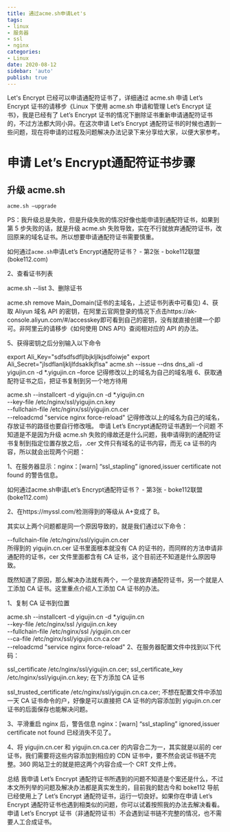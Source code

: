 ```yaml
---
title: 通过acme.sh申请Let's
tags:
- linux
- 服务器
- ssl
- nginx
categories:
- Linux
date: 2020-08-12
sidebar: 'auto'
publish: true
---
```

Let's Encrypt 已经可以申请通配符证书了，详细通过 acme.sh 申请 Let’s Encrypt 证书的请移步《Linux 下使用 acme.sh 申请和管理 Let’s Encrypt 证书》，我是已经有了 Let’s Encrypt 证书的情况下删除证书重新申请通配符证书的，不过方法都大同小异。在这次申请 Let’s Encrypt 通配符证书的时候也遇到一些问题，现在将申请的过程及问题解决办法记录下来分享给大家，以便大家参考。

<!-- more -->

# 申请 Let’s Encrypt通配符证书步骤
## 升级 acme.sh
```shell
acme.sh –upgrade
```
PS：我升级总是失败，但是升级失败的情况好像也能申请到通配符证书，如果到第 5 步失败的话，就是升级 acme.sh 失败导致，实在不行就放弃通配符证书，改回原来的域名证书。所以想要申请通配符证书需要慎重。

如何通过`acme.sh`申请Let’s Encrypt通配符证书？ - 第2张 - boke112联盟(boke112.com)

2、查看证书列表

acme.sh --list
3、删除证书

acme.sh remove Main_Domain(证书的主域名，上述证书列表中可看见)
4、获取 Aliyun 域名 API 的密钥，在阿里云官网登录的情况下点击https://ak-console.aliyun.com/#/accesskey即可看到自己的密钥，没有就直接创建一个即可。非阿里云的请移步《如何使用 DNS API》查阅相对应的 API 的办法。

5、获得密钥之后分别输入以下命令

export Ali_Key="sdfsdfsdfljlbjkljlkjsdfoiwje"
export Ali_Secret="jlsdflanljkljlfdsaklkjflsa"
acme.sh --issue --dns dns_ali -d yigujin.cn -d *.yigujin.cn –force
记得修改以上的域名为自己的域名哦
6、获取通配符证书之后，把证书复制到另一个地方待用

acme.sh --installcert -d yigujin.cn -d *.yigujin.cn \
--key-file  /etc/nginx/ssl/yigujin.cn.key  \
--fullchain-file /etc/nginx/ssl/yigujin.cn.cer \
--reloadcmd  "service nginx force-reload"
记得修改以上的域名为自己的域名，存放证书的路径也要自行修改哦。
申请 Let’s Encrypt通配符证书遇到一个问题
不知道是不是因为升级 acme.sh 失败的缘故还是什么问题，我申请得到的通配符证书复制到指定位置存放之后，.cer 文件只有域名的证书内容，而无 ca 证书的内容，所以就会出现两个问题：

1、在服务器显示：nginx：[warn] “ssl_stapling” ignored,issuer certificate not found 的警告信息。

如何通过acme.sh申请Let’s Encrypt通配符证书？ - 第3张 - boke112联盟(boke112.com)

2、在https://myssl.com/检测得到的等级从 A+变成了 B。

其实以上两个问题都是同一个原因导致的，就是我们通过以下命令：

--fullchain-file /etc/nginx/ssl/yigujin.cn.cer \
所得到的 yigujin.cn.cer 证书里面根本就没有 CA 的证书的，而同样的方法申请非通配符的证书，cer 文件里面都含有 CA 证书，这个目前还不知道是什么原因导致。

既然知道了原因，那么解决办法就有两个，一个是放弃通配符证书，另一个就是人工添加 CA 证书。这里重点介绍人工添加 CA 证书的办法。

1、复制 CA 证书到位置

acme.sh --installcert -d yigujin.cn -d *.yigujin.cn \
--key-file  /etc/nginx/ssl /yigujin.cn.key  \
--fullchain-file /etc/nginx/ssl /yigujin.cn.cer \
--ca-file /etc/nginx/ssl/yigujin.cn.ca.cer \
--reloadcmd  "service nginx force-reload"
2、在服务器配置文件中找到以下代码：

ssl_certificate /etc/nginx/ssl/yigujin.cn.cer;
ssl_certificate_key  /etc/nginx/ssl/yigujin.cn.key;
在下方添加 CA 证书

ssl_trusted_certificate /etc/nginx/ssl/yigujin.cn.ca.cer;
不想在配置文件中添加一天 CA 证书命令的户，好像是可以直接把 CA 证书的内容添加到 yigujin.cn.cer 证书的后面保存也能解决问题。


 
3、平滑重启 nginx 后，警告信息 nginx：[warn] “ssl_stapling” ignored,issuer certificate not found 已经消失不见了。

4、将 yigujin.cn.cer 和 yigujin.cn.ca.cer 的内容合二为一，其实就是以前的 cer 证书，我们需要将这些内容添加到相应的 CDN 证书中，要不然会说证书链不完整。360 网站卫士的就是把这两个内容合成一个 CRT 文件上传。

总结
我申请 Let’s Encrypt 通配符证书所遇到的问题不知道是个案还是什么，不过本文所列举的问题及解决办法都是真实发生的，目前我的懿古今和 boke112 导航已经使用上了 Let’s Encrypt 通配符证书，运行一切良好。如果你在申请 Let’s Encrypt 通配符证书也遇到相类似的问题，你可以试着按照我的办法去解决看看。申请 Let’s Encrypt 证书（非通配符证书）不会遇到证书链不完整的情况，也不需要人工合成证书。
